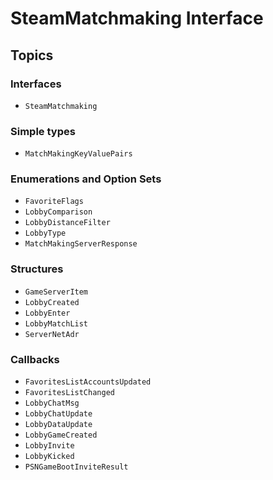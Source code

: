 # SteamMatchmaking Interface

## Topics

### Interfaces
- ``SteamMatchmaking``

### Simple types
- ``MatchMakingKeyValuePairs``

### Enumerations and Option Sets
- ``FavoriteFlags``
- ``LobbyComparison``
- ``LobbyDistanceFilter``
- ``LobbyType``
- ``MatchMakingServerResponse``

### Structures
- ``GameServerItem``
- ``LobbyCreated``
- ``LobbyEnter``
- ``LobbyMatchList``
- ``ServerNetAdr``

### Callbacks
- ``FavoritesListAccountsUpdated``
- ``FavoritesListChanged``
- ``LobbyChatMsg``
- ``LobbyChatUpdate``
- ``LobbyDataUpdate``
- ``LobbyGameCreated``
- ``LobbyInvite``
- ``LobbyKicked``
- ``PSNGameBootInviteResult``
